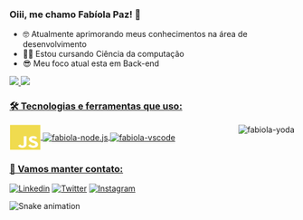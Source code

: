 ### Oiii, me chamo Fabíola Paz! 👋


- 🤓 Atualmente aprimorando meus conhecimentos na área de desenvolvimento
- 👩‍💻 Estou cursando Ciência da computação 
- 😎 Meu foco atual esta em Back-end


<div>
  <a href="https://github.com/fabiolapaz">
  <img height="180em" src="https://github-readme-stats.vercel.app/api?username=fabiolapaz&show_icons=true&theme=dracula&include_all_commits=true&count_private=true"/>
  <img height="180em" src="https://github-readme-stats.vercel.app/api/top-langs/?username=fabiolapaz&layout=compact&langs_count=7&theme=dracula"/>
</div>
 
<div>
    
### 🛠️ Tecnologias e ferramentas que uso:
    
  <img align="center" alt="fabiola-javascript" height="45" width="55" src="https://raw.githubusercontent.com/devicons/devicon/master/icons/javascript/javascript-plain.svg">
  <img align="center" alt="fabiola-node.js" height="45" width="55" src="https://cdn.jsdelivr.net/gh/devicons/devicon/icons/nodejs/nodejs-plain.svg" /> 
  <img align="center" alt="fabiola-vscode" height="45" width="55" src="https://cdn.jsdelivr.net/gh/devicons/devicon/icons/vscode/vscode-original.svg" />
  <img align="right" alt="fabiola-yoda" src="https://i.picasion.com/pic92/e6d5e13489b6ab02edbae2ef73840649.gif" />
</div>


 <div>
 
 ### 🔗 Vamos manter contato:
 
 
 [![Linkedin](https://img.shields.io/badge/LinkedIn-0077B5?style=for-the-badge&logo=linkedin&logoColor=white)](https://www.linkedin.com/in/fabíola-paz-9283bb23b/)
 [![Twitter](https://img.shields.io/badge/Twitter-1DA1F2?style=for-the-badge&logo=twitter&logoColor=white)](https://twitter.com/devfabiola)
 [![Instagram](https://img.shields.io/badge/Instagram-E4405F?style=for-the-badge&logo=instagram&logoColor=white)](https://www.instagram.com/dev.fabiola/)

</div>
 
 ![Snake animation](https://github.com/fabiolapaz/fabiolapaz/blob/output/github-contribution-grid-snake.svg)  
